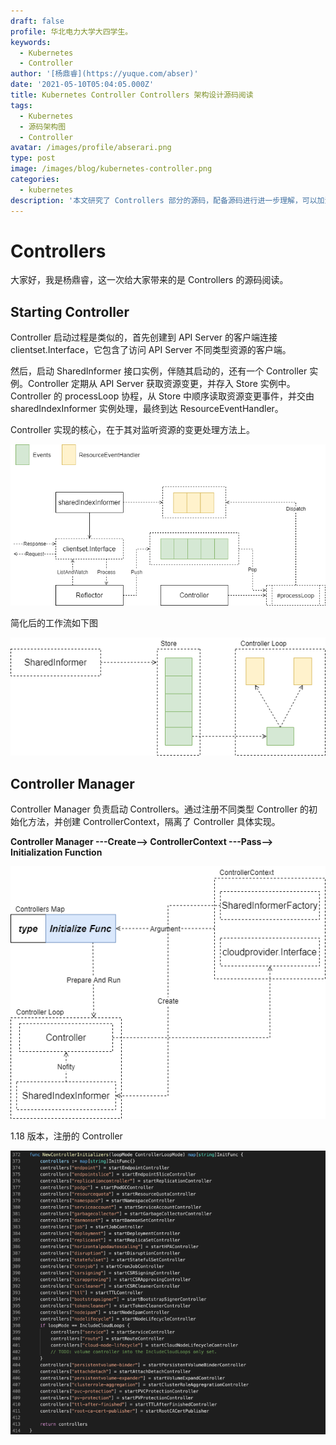 ```yaml
---
draft: false
profile: 华北电力大学大四学生。
keywords:
  - Kubernetes
  - Controller
author: '[杨鼎睿](https://yuque.com/abser)'
date: '2021-05-10T05:04:05.000Z'
title: Kubernetes Controller Controllers 架构设计源码阅读
tags:
  - Kubernetes
  - 源码架构图
  - Controller
avatar: /images/profile/abserari.png
type: post
image: /images/blog/kubernetes-controller.png
categories:
  - kubernetes
description: '本文研究了 Controllers 部分的源码，配备源码进行进一步理解，可以加深理解,增强相关设计能力。'
---
```


# Controllers

大家好，我是杨鼎睿，这一次给大家带来的是 Controllers 的源码阅读。

## Starting Controller

Controller 启动过程是类似的，首先创建到 API Server 的客户端连接 clientset.Interface，它包含了访问 API Server 不同类型资源的客户端。

然后，启动 SharedInformer 接口实例，伴随其启动的，还有一个 Controller 实例。Controller 定期从 API Server 获取资源变更，并存入 Store 实例中。Controller 的 processLoop 协程，从 Store 中顺序读取资源变更事件，并交由 sharedIndexInformer 实例处理，最终到达 ResourceEventHandler。

Controller 实现的核心，在于其对监听资源的变更处理方法上。

![controller-mode.svg](../.gitbook/assets/5%20%288%29.png)

简化后的工作流如下图

![controller-workflow.svg](../.gitbook/assets/6%20%288%29.png)

## Controller Manager

Controller Manager 负责启动 Controllers。通过注册不同类型 Controller 的初始化方法，并创建 ControllerContext，隔离了 Controller 具体实现。

**Controller Manager ---Create--&gt; ControllerContext ---Pass--&gt; Initialization Function**

![controller-controller-manager.svg](../.gitbook/assets/7%20%289%29.png)

1.18 版本，注册的 Controller

![image.png](../.gitbook/assets/8%20%287%29.png)

